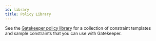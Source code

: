 ```yaml
---
id: library
title: Policy Library
---
```


See the [Gatekeeper policy library](https://open-policy-agent.github.io/gatekeeper-library/website/) for a collection of constraint templates and sample constraints that you can use with Gatekeeper.